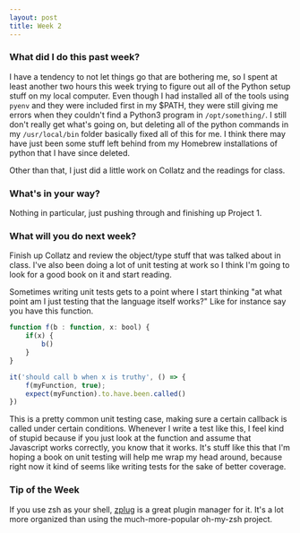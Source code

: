 ```yaml
---
layout: post
title: Week 2
---
```


### What did I do this past week?
I have a tendency to not let things go that are bothering me, so I spent at least another two hours this week trying to figure out all of the Python setup stuff on my local computer. Even though I had installed all of the tools using `pyenv` and they were included first in my $PATH, they were still giving me errors when they couldn't find a Python3 program in `/opt/something/`. I still don't really get what's going on, but deleting all of the python commands in my `/usr/local/bin` folder basically fixed all of this for me. I think there may have just been some stuff left behind from my Homebrew installations of python that I have since deleted.

Other than that, I just did a little work on Collatz and the readings for class.

### What's in your way?
Nothing in particular, just pushing through and finishing up Project 1.

### What will you do next week?
Finish up Collatz and review the object/type stuff that was talked about in class. I've also been doing a lot of unit testing at work so I think I'm going to look for a good book on it and start reading.

Sometimes writing unit tests gets to a point where I start thinking "at what point am I just testing that the language itself works?" Like for instance say you have this function.

```javascript
function f(b : function, x: bool) {
    if(x) {
        b()
    }
}

it('should call b when x is truthy', () => {
    f(myFunction, true);
    expect(myFunction).to.have.been.called()
})
```

This is a pretty common unit testing case, making sure a certain callback is called under certain conditions. Whenever I write a test like this, I feel kind of stupid because if you just look at the function and assume that Javascript works correctly, you know that it works. It's stuff like this that I'm hoping a book on unit testing will help me wrap my head around, because right now it kind of seems like writing tests for the sake of better coverage.

###  Tip of the Week
If you use zsh as your shell, [zplug](https://github.com/zplug/zplug) is a great plugin manager for it. It's a lot more organized than using the much-more-popular oh-my-zsh project.
